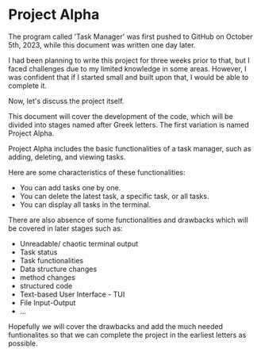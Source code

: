 # Project Alpha
The program called 'Task Manager' was first pushed to GitHub on October 5th, 2023, while this document was written one day later. 

I had been planning to write this project for three weeks prior to that, but I faced challenges due to my limited knowledge in some areas. However, I was confident that if I started small and built upon that, I would be able to complete it.

Now, let's discuss the project itself.  

This document will cover the development of the code, which will be divided into stages named after Greek letters. The first variation is named Project Alpha.

Project Alpha includes the basic functionalities of a task manager, such as adding, deleting, and viewing tasks. 

Here are some characteristics of these functionalities:  
* You can add tasks one by one.
* You can delete the latest task, a specific task, or all tasks.
* You can display all tasks in the terminal.

There are also absence of some functionalities and drawbacks which will be covered in later stages such as:

* Unreadable/ chaotic terminal output
* Task status
* Task functionalities
* Data structure changes
* method changes
* structured code
* Text-based User Interface - TUI
* File Input-Output
* ...

Hopefully we will cover the drawbacks and add the much needed funtionalites so that we can complete the project in the earliest letters as possible.
